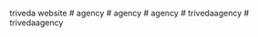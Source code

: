 triveda website
#   a g e n c y  
 #   a g e n c y  
 #   a g e n c y  
 #   t r i v e d a a g e n c y  
 #   t r i v e d a a g e n c y  
 